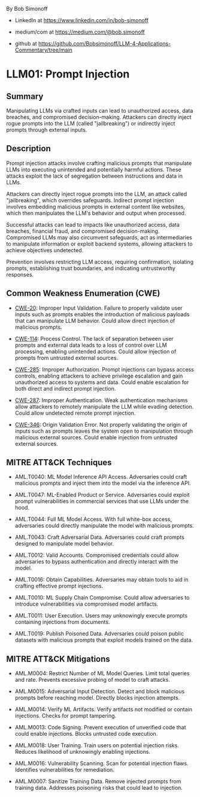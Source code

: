 By Bob Simonoff

- LinkedIn at https://www.linkedin.com/in/bob-simonoff

- medium/com at https://medium.com/@bob.simonoff

- github at https://github.com/Bobsimonoff/LLM-4-Applications-Commentary/tree/main


# LLM01: Prompt Injection

## Summary

Manipulating LLMs via crafted inputs can lead to unauthorized access, data breaches, and compromised decision-making. Attackers can directly inject rogue prompts into the LLM (called "jailbreaking") or indirectly inject prompts through external inputs.

## Description

Prompt injection attacks involve crafting malicious prompts that manipulate LLMs into executing unintended and potentially harmful actions. These attacks exploit the lack of segregation between instructions and data in LLMs. 

Attackers can directly inject rogue prompts into the LLM, an attack called "jailbreaking", which overrides safeguards. Indirect prompt injection involves embedding malicious prompts in external content like websites, which then manipulates the LLM's behavior and output when processed.

Successful attacks can lead to impacts like unauthorized access, data breaches, financial fraud, and compromised decision-making. Compromised LLMs may also circumvent safeguards, act as intermediaries to manipulate information or exploit backend systems, allowing attackers to achieve objectives undetected.

Prevention involves restricting LLM access, requiring confirmation, isolating prompts, establishing trust boundaries, and indicating untrustworthy responses.

## Common Weakness Enumeration (CWE)

- [CWE-20](https://cwe.mitre.org/data/definitions/20.html): Improper Input Validation. Failure to properly validate user inputs such as prompts enables the introduction of malicious payloads that can manipulate LLM behavior. Could allow direct injection of malicious prompts.

- [CWE-114](https://cwe.mitre.org/data/definitions/114.html): Process Control. The lack of separation between user prompts and external data leads to a loss of control over LLM processing, enabling unintended actions. Could allow injection of prompts from untrusted external sources.

- [CWE-285](https://cwe.mitre.org/data/definitions/285.html): Improper Authorization. Prompt injections can bypass access controls, enabling attackers to achieve privilege escalation and gain unauthorized access to systems and data. Could enable escalation for both direct and indirect prompt injection.  

- [CWE-287](https://cwe.mitre.org/data/definitions/287.html): Improper Authentication. Weak authentication mechanisms allow attackers to remotely manipulate the LLM while evading detection. Could allow undetected remote prompt injection.

- [CWE-346](https://cwe.mitre.org/data/definitions/346.html): Origin Validation Error. Not properly validating the origin of inputs such as prompts leaves the system open to manipulation through malicious external sources. Could enable injection from untrusted external sources.


## MITRE ATT&CK Techniques

- AML.T0040: ML Model Inference API Access. Adversaries could craft malicious prompts and inject them into the model via the inference API.

- AML.T0047: ML-Enabled Product or Service. Adversaries could exploit prompt vulnerabilities in commercial services that use LLMs under the hood. 

- AML.T0044: Full ML Model Access. With full white-box access, adversaries could directly manipulate the model with malicious prompts.

- AML.T0043: Craft Adversarial Data. Adversaries could craft prompts designed to manipulate model behavior.

- AML.T0012: Valid Accounts. Compromised credentials could allow adversaries to bypass authentication and directly interact with the model. 

- AML.T0016: Obtain Capabilities. Adversaries may obtain tools to aid in crafting effective prompt injections.

- AML.T0010: ML Supply Chain Compromise. Could allow adversaries to introduce vulnerabilities via compromised model artifacts. 

- AML.T0011: User Execution. Users may unknowingly execute prompts containing injections from documents.

- AML.T0019: Publish Poisoned Data. Adversaries could poison public datasets with malicious prompts that exploit models trained on the data.


## MITRE ATT&CK Mitigations

- AML.M0004: Restrict Number of ML Model Queries. Limit total queries and rate. Prevents excessive probing of model to craft attacks.

- AML.M0015: Adversarial Input Detection. Detect and block malicious prompts before reaching model. Directly blocks injection attempts. 

- AML.M0014: Verify ML Artifacts. Verify artifacts not modified or contain injections. Checks for prompt tampering. 

- AML.M0013: Code Signing. Prevent execution of unverified code that could enable injections. Blocks untrusted code execution.

- AML.M0018: User Training. Train users on potential injection risks. Reduces likelihood of unknowingly enabling injections. 

- AML.M0016: Vulnerability Scanning. Scan for potential injection flaws. Identifies vulnerabilities for remediation.

- AML.M0007: Sanitize Training Data. Remove injected prompts from training data. Addresses poisoning risks that could lead to injection.


